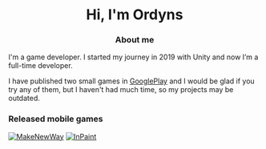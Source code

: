 <h1 align="center">Hi, I'm Ordyns</h1>
<h3 align="center">About me</h3>
I'm a game developer. I started my journey in 2019 with Unity and now I’m a full-time developer.  
  
I have published two small games in [GooglePlay](https://play.google.com/store/apps/developer?id=Ordyns) and I would be glad if you try any of them, but I haven't had much time, so my projects may be outdated.    

### Released mobile games
[![MakeNewWay](https://img.shields.io/badge/-Make_New_Way-090909?style=for-the-badge&logo=googleplay)](https://play.google.com/store/apps/details?id=com.OrdynsStudio.MakeNewWay)
[![InPaint](https://img.shields.io/badge/-InPaint-090909?style=for-the-badge&logo=googleplay)](https://play.google.com/store/apps/details?id=com.OrdynsStudio.InPaint)
